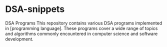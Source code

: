 # DSA-snippets

DSA Programs
This repository contains various DSA programs implemented in [programming language]. These programs cover a wide range of topics and algorithms commonly encountered in computer science and software development.


